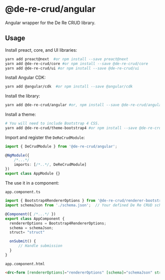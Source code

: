# @de-re-crud/angular

Angular wrapper for the De Re CRUD library.

## Usage

Install preact, core, and UI libraries:

```bash
yarn add preact@next  #or npm install --save preact@next
yarn add @de-re-crud/core #or npm install --save @de-re-crud/core 
yarn add @de-re-crud/ui #or npm install --save @de-re-crud/ui 
```

Install Angular CDK:
```bash
yarn add @angular/cdk  #or npm install --save @angular/cdk
```

Install the library:

```bash
yarn add @de-re-crud/angular #or, npm install --save @de-re-crud/angular
```

Install a theme:

```bash
# You will need to include Bootstrap 4 CSS.
yarn add @de-re-crud/theme-bootstrap4 #or npm install --save @de-re-crud/theme-bootstrap4
```

Import and register the `DeReCrudModule`:

```typescript
import { DeCrudModule } from '@de-re-crud/angular';

@NgModule({
    /*...*/
    imports: [/*..*/, DeReCrudModule]
})
export class AppModule {}
```

The use it in a component:

`app.component.ts`

```typescript
import { Bootstrap4RendererOptions } from '@de-re-crud/renderer-bootstrap4';
import schemaJson from './schema.json';  // Your defined De Re CRUD schema

@Component({ /*...*/ })
export class AppComponent {
  rendererOptions = Bootstrap4RendererOptions;
  schema = schemaJson;
  struct= "struct"

  onSubmit() {
      // Handle submission
  }
}
```

`app.component.html`

```html
<drc-form [rendererOptions]="rendererOptions" [schema]="schemaJson" struct="struct" submitForm="onSubmit($event)">
```